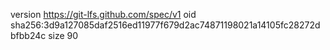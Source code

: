 version https://git-lfs.github.com/spec/v1
oid sha256:3d9a127085daf2516ed11977f679d2ac74871198021a14105fc28272dbfbb24c
size 90
